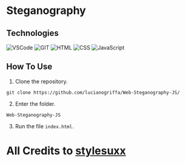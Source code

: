 # Steganography

## Technologies
![VSCode](https://img.shields.io/badge/vscode-black.svg?&style=for-the-badge&logo=visualstudiocode&logoColor=blue)
![GIT](https://img.shields.io/badge/git-black.svg?&style=for-the-badge&logo=git&logoColor=orange)
![HTML](https://img.shields.io/badge/html-black.svg?&style=for-the-badge&logo=html5&logoColor=orange)
![CSS](https://img.shields.io/badge/css-black.svg?&style=for-the-badge&logo=css3&logoColor=blue)
![JavaScript](https://img.shields.io/badge/javascript-black.svg?&style=for-the-badge&logo=javascript&logoColor=yellow)

## How To Use
1. Clone the repository.
``` 
git clone https://github.com/lucianogriffa/Web-Steganography-JS/
```
2. Enter the folder.
```
Web-Steganography-JS
```
3. Run the file ``index.html``.

# All Credits to [stylesuxx](https://github.com/stylesuxx)
